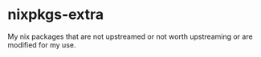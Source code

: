 # nixpkgs-extra
My nix packages that are not upstreamed or not worth upstreaming or are modified for my use.
